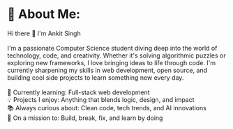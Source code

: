 # 💫 About Me:
Hi there 👋 I'm Ankit Singh<br><br>I'm a passionate Computer Science student diving deep into the world of technology, code, and creativity. Whether it's solving algorithmic puzzles or exploring new frameworks, I love bringing ideas to life through code. I'm currently sharpening my skills in web development, open source, and building cool side projects to learn something new every day.<br><br>🧠 Currently learning: Full-stack web development  <br>💡 Projects I enjoy: Anything that blends logic, design, and impact  <br>📚 Always curious about: Clean code, tech trends, and AI innovations  <br>🌱 On a mission to: Build, break, fix, and learn by doing  <br>
